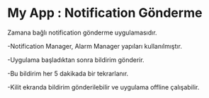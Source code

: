 # My App :  Notification Gönderme

Zamana bağlı notification gönderme uygulamasıdır.

   -Notification Manager, Alarm Manager yapıları kullanılmıştır.

   -Uygulama başladıktan sonra bildirim gönderir. 

   -Bu bildirim her 5 dakikada bir tekrarlanır. 

   -Kilit ekranda bildirim gönderilebilir ve uygulama offline çalışabilir.
 
